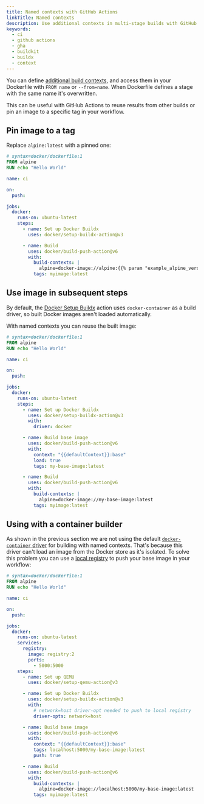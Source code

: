 ```yaml
---
title: Named contexts with GitHub Actions
linkTitle: Named contexts
description: Use additional contexts in multi-stage builds with GitHub Actions
keywords:
  - ci
  - github actions
  - gha
  - buildkit
  - buildx
  - context
---
```


You can define [additional build contexts](/reference/cli/docker/buildx/build.md#build-context),
and access them in your Dockerfile with `FROM name` or `--from=name`. When
Dockerfile defines a stage with the same name it's overwritten.

This can be useful with GitHub Actions to reuse results from other builds or pin
an image to a specific tag in your workflow.

## Pin image to a tag

Replace `alpine:latest` with a pinned one:

```dockerfile
# syntax=docker/dockerfile:1
FROM alpine
RUN echo "Hello World"
```

```yaml
name: ci

on:
  push:

jobs:
  docker:
    runs-on: ubuntu-latest
    steps:
      - name: Set up Docker Buildx
        uses: docker/setup-buildx-action@v3

      - name: Build
        uses: docker/build-push-action@v6
        with:
          build-contexts: |
            alpine=docker-image://alpine:{{% param "example_alpine_version" %}}
          tags: myimage:latest
```

## Use image in subsequent steps

By default, the [Docker Setup Buildx](https://github.com/marketplace/actions/docker-setup-buildx)
action uses `docker-container` as a build driver, so built Docker images aren't
loaded automatically.

With named contexts you can reuse the built image:

```dockerfile
# syntax=docker/dockerfile:1
FROM alpine
RUN echo "Hello World"
```

```yaml
name: ci

on:
  push:

jobs:
  docker:
    runs-on: ubuntu-latest
    steps:
      - name: Set up Docker Buildx
        uses: docker/setup-buildx-action@v3
        with:
          driver: docker

      - name: Build base image
        uses: docker/build-push-action@v6
        with:
          context: "{{defaultContext}}:base"
          load: true
          tags: my-base-image:latest

      - name: Build
        uses: docker/build-push-action@v6
        with:
          build-contexts: |
            alpine=docker-image://my-base-image:latest
          tags: myimage:latest
```

## Using with a container builder

As shown in the previous section we are not using the default
[`docker-container` driver](../../builders/drivers/docker-container.md) for building with
named contexts. That's because this driver can't load an image from the Docker
store as it's isolated. To solve this problem you can use a [local registry](local-registry.md)
to push your base image in your workflow:

```dockerfile
# syntax=docker/dockerfile:1
FROM alpine
RUN echo "Hello World"
```

```yaml
name: ci

on:
  push:

jobs:
  docker:
    runs-on: ubuntu-latest
    services:
      registry:
        image: registry:2
        ports:
          - 5000:5000
    steps:
      - name: Set up QEMU
        uses: docker/setup-qemu-action@v3

      - name: Set up Docker Buildx
        uses: docker/setup-buildx-action@v3
        with:
          # network=host driver-opt needed to push to local registry
          driver-opts: network=host

      - name: Build base image
        uses: docker/build-push-action@v6
        with:
          context: "{{defaultContext}}:base"
          tags: localhost:5000/my-base-image:latest
          push: true

      - name: Build
        uses: docker/build-push-action@v6
        with:
          build-contexts: |
            alpine=docker-image://localhost:5000/my-base-image:latest
          tags: myimage:latest
```
